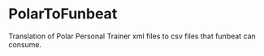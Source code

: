 PolarToFunbeat
==============

Translation of Polar Personal Trainer xml files to csv files that funbeat can consume.
